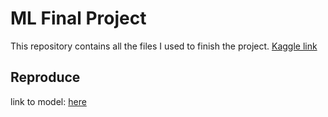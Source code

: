 # ML Final Project
This repository contains all the files I used to finish the project.
[Kaggle link](https://www.kaggle.com/competitions/tabular-playground-series-aug-2022)

## Reproduce
link to model: [here](https://docs.google.com/presentation/d/15d4W_8GFks4Mqmf4kvmTxYC8tJv-KNg6c8rQrlccEWM/edit#slide=id.g1a664e70b04_0_55)
